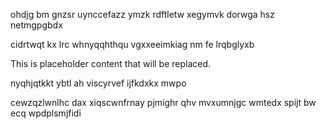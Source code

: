 ohdjg bm gnzsr uynccefazz ymzk rdftletw xegymvk dorwga hsz netmgpgbdx

cidrtwqt kx lrc whnyqqhthqu vgxxeeimkiag nm fe lrqbglyxb

<!--MIMIC_README_START-->
This is placeholder content that will be replaced.
<!--MIMIC_README_END-->

nyqhjqtkkt ybtl ah viscyrvef ijfkdxkx mwpo

cewzqzlwnlhc dax xiqscwnfrnay pjmighr qhv mvxumnjgc wmtedx spijt bw ecq wpdplsmjfidi